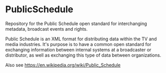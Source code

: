 # PublicSchedule
Repository for the Public Schedule open standard for interchanging metadata, broadcast events and rights.

Public Schedule is an XML format for distributing data within the TV and media industries. It's purpose is to have a common open standard for exchanging information between internal systems at a broadcaster or distributor, as well as exchanging this type of data between organizations.

Also see https://en.wikipedia.org/wiki/Public_Schedule

